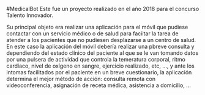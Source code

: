 #MedicalBot
Este fue un proyecto realizado en el año 2018 para el concurso Talento Innovador.

Su principal objeto era realizar una aplicación para el móvil que pudiese contactar con un servicio médico o de salud para faciitar la tarea de atender a los pacientes que no pudiesen desplazarse a un centro de salud.
En este caso la aplicación del móvil debería realizar una pbreve consulta y dependiendo del estado clínico del paciente al que se le van tomando datos por una pulsera de actividad que controla la temeratura corporal, ritmo cardíaco, nivel de oxígeno en sangre, ejercicio realizado, etc, ..., y ante los intomas facilitados por el paciente en un breve cuestionario, la aplicación determina el mejor método de acción: consulta remota con videoconferencia, asignación de receta médica, asistencia a domicilio, ...
